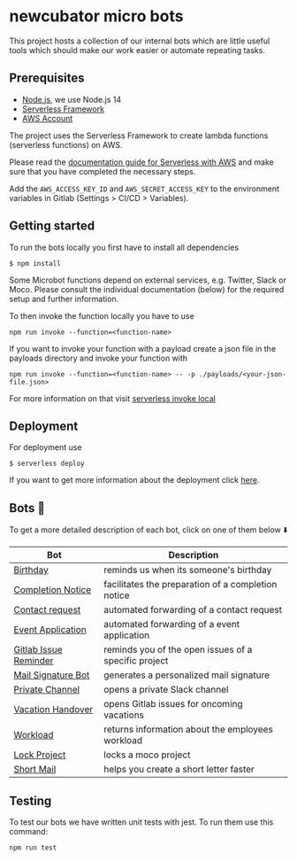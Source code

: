 # newcubator micro bots

This project hosts a collection of our internal bots which are little useful tools which should make our work easier or automate repeating tasks.

## Prerequisites

- [Node.js](https://nodejs.org/en/download), we use Node.js 14
- [Serverless Framework](https://www.serverless.com)
- [AWS Account](https://aws.amazon.com/)

The project uses the Serverless Framework to create lambda functions (serverless functions) on AWS.

Please read the [documentation guide for Serverless with AWS](https://www.serverless.com/framework/docs/providers/aws/guide/credentials) and make sure that you have completed the necessary steps.

Add the `AWS_ACCESS_KEY_ID` and `AWS_SECRET_ACCESS_KEY` to the environment variables in Gitlab (Settings > CI/CD > Variables).

## Getting started

To run the bots locally you first have to install all dependencies

```
$ npm install
```

Some Microbot functions depend on external services, e.g. Twitter, Slack or Moco. Please consult the individual documentation (below) for the required setup and further information.

To then invoke the function locally you have to use

```
npm run invoke --function=<function-name>
```

If you want to invoke your function with a payload create a json file in the payloads directory and invoke your function with

```
npm run invoke --function=<function-name> -- -p ./payloads/<your-json-file.json>
```

For more information on that
visit [serverless invoke local](https://www.serverless.com/framework/docs/providers/aws/cli-reference/invoke-local/)

## Deployment

For deployment use

```
$ serverless deploy
```

If you want to get more information about the deployment click [here](https://www.serverless.com/framework/docs/providers/aws/guide/deploying).

## Bots :robot:

To get a more detailed description of each bot, click on one of them below :arrow_down:

| Bot                                                      | Description                                          |
| -------------------------------------------------------- | ---------------------------------------------------- |
| [Birthday](./docs/birthday.md)                           | reminds us when its someone's birthday               |
| [Completion Notice](./docs/completionNotice.md)          | facilitates the preparation of a completion notice   |
| [Contact request](./docs/contact-request.md)             | automated forwarding of a contact request            |
| [Event Application](./docs/event-application.md)         | automated forwarding of a event application          |
| [Gitlab Issue Reminder](./docs/gitlab-issue-reminder.md) | reminds you of the open issues of a specific project |
| [Mail Signature Bot](./docs/mail-signature.md)           | generates a personalized mail signature              |
| [Private Channel](./docs/private-channel.md)             | opens a private Slack channel                        |
| [Vacation Handover](./docs/vacation-handover.md)         | opens Gitlab issues for oncoming vacations           |
| [Workload](./docs/workload.md)                           | returns information about the employees workload     |
| [Lock Project](./docs/lock-project.md)                   | locks a moco project                                 |
| [Short Mail](./docs/shortmail.md)                        | helps you create a short letter faster               |

## Testing

To test our bots we have written unit tests with jest. To run them use this command:

```
npm run test
```
